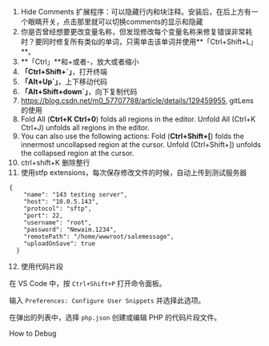 1. Hide Comments 扩展程序：可以隐藏行内和块注释。安装后，在后上方有一个眼睛开关，点击那里就可以切换comments的显示和隐藏
1. 你是否曾经想要更改变量名称，但发现修改每个变量名称来修复错误非常耗时？要同时修复所有类似的单词，只需单击该单词并使用**「Ctrl+Shift+L」**。
1. **「Ctrl」**和+或者-，放大或者缩小
1. **「Ctrl+Shift+`」**，打开终端
1. **「Alt+Up`」**，上下移动代码
1. **「Alt+Shift+down`」**，向下复制代码
1. https://blog.csdn.net/m0_57707788/article/details/129459955, gitLens 的使用
1. Fold All (**Ctrl+K Ctrl+0**) folds all regions in the editor. Unfold All (Ctrl+K Ctrl+J) unfolds all regions in the editor.
1. You can also use the following actions: Fold (**Ctrl+Shift+[**) folds the innermost uncollapsed region at the cursor. Unfold (Ctrl+Shift+]) unfolds the collapsed region at the cursor.
1. ctrl+shift+K 删除整行
1. 使用stfp extensions，每次保存修改文件的时候，自动上传到测试服务器

```
{
    "name": "143 testing server",
    "host": "10.0.5.143",
    "protocol": "sftp",
    "port": 22,
    "username": "root",
    "password": "Newaim.1234",
    "remotePath": "/home/wwwroot/salemessage",
    "uploadOnSave": true
  }
```

12. 使用代码片段

在 VS Code 中，按 `Ctrl+Shift+P` 打开命令面板。

输入 `Preferences: Configure User Snippets` 并选择此选项。

在弹出的列表中，选择 `php.json` 创建或编辑 PHP 的代码片段文件。



How to Debug

